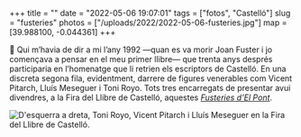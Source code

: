 +++
title = ""
date = "2022-05-06 19:07:01"
tags = ["fotos", "Castelló"]
slug = "fusteries"
photos = ["/uploads/2022/2022-05-06-fusteries.jpg"]
map = [39.988100, -0.044361]
+++

📖 Qui m’havia de dir a mi l’any 1992 —quan es va morir Joan Fuster i jo començava a pensar en el meu primer llibre— que trenta anys després participaria en l’homenatge que li retrien els escriptors de Castelló. En una discreta segona fila, evidentment, darrere de figures venerables com Vicent Pitarch, Lluís Meseguer i Toni Royo. Tots tres encarregats de presentar avui divendres, a la Fira del Llibre de Castelló, aquestes [*Fusteries d’El Pont*](https://www.elpontdeleslletres.cat/2022/05/11/fusteries-del-pont/).

<img src="/uploads/2022/2022-05-06-fusteries.jpg" alt="D'esquerra a dreta, Toni Royo, Vicent Pitarch i Lluís Meseguer en la Fira del Llibre de Castelló.">
